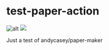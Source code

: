 # test-paper-action

![alt](https://github.com/j-faria/test-paper-action/workflows/paper-maker/badge.svg)
![](https://github.com/j-faria/test-paper-action/workflows/.github/workflows/action.yml/badge.svg)

Just a test of andycasey/paper-maker
